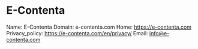
# E-Contenta

Name: E-Contenta
Domain: e-contenta.com
Home: https://e-contenta.com
Privacy_policy: https://e-contenta.com/en/privacy/
Email: info@e-contenta.com
